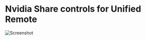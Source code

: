 # Nvidia Share controls for Unified Remote

![Screenshot](http://reynish.webserver.s3-website-eu-west-1.amazonaws.com/pictures/unifiedremote-nvidia.png)
